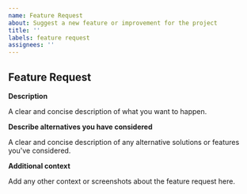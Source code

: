 ```yaml
---
name: Feature Request
about: Suggest a new feature or improvement for the project
title: ''
labels: feature request
assignees: ''
---
```


## Feature Request

**Description**

A clear and concise description of what you want to happen.

**Describe alternatives you have considered**

A clear and concise description of any alternative solutions or features you've considered.

**Additional context**

Add any other context or screenshots about the feature request here.
